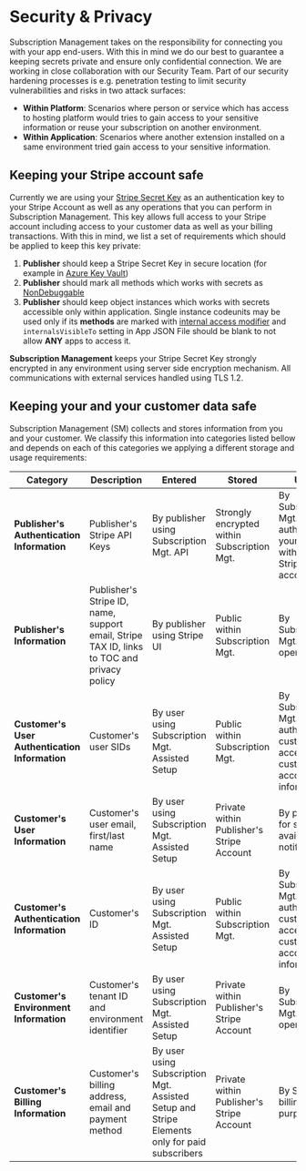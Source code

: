 # Security & Privacy
Subscription Management takes on the responsibility for connecting you with your app end-users. With this in mind we do our best to guarantee a keeping secrets private and ensure only confidential connection. We are working in close collaboration with our Security Team. Part of our security hardening processes is e.g. penetration testing to limit security vulnerabilities and risks in two attack surfaces: 
- **Within Platform**: Scenarios where person or service which has access to hosting platform would tries to gain access to your sensitive information or reuse your subscription on another environment.
- **Within Application**: Scenarios where another extension installed on a same environment tried gain access to your sensitive information.
## Keeping your Stripe account safe
Currently we are using your [Stripe Secret Key](https://stripe.com/docs/keys#safe-keys) as an authentication key to your Stripe Account as well as any operations that you can perform in Subscription Management. This key allows full access to your Stripe account including access to your customer data as well as your billing transactions. With this in mind, we list a set of requirements which should be applied to keep this key private:
1. **Publisher** should keep a Stripe Secret Key in secure location (for example in [Azure Key Vault](https://docs.microsoft.com/en-us/dynamics365/business-central/dev-itpro/developer/devenv-app-key-vault)) 
2. **Publisher** should mark all methods which works with secrets as [NonDebuggable](https://docs.microsoft.com/en-us/dynamics365/business-central/dev-itpro/developer/methods/devenv-nondebuggable-attribute)
3. **Publisher** should keep object instances which works with secrets accessible only within application. Single instance codeunits may be used only if its **methods** are marked with [internal access modifier](https://docs.microsoft.com/en-us/dynamics365/business-central/dev-itpro/developer/devenv-using-access-modifiers) and `internalsVisibleTo` setting in App JSON File should be blank to not allow **ANY** apps to access it.

**Subscription Management** keeps your Stripe Secret Key strongly encrypted in any environment using server side encryption mechanism. All communications with external services handled using TLS 1.2. 
## Keeping your and your customer data safe
Subscription Management (SM) collects and stores information from you and your customer. We classify this information into categories listed bellow and depends on each of this categories we applying a different storage and usage requirements:

Category | Description | Entered | Stored | Used 
-------- | ----------- | ------- | ------ | ----
**Publisher's Authentication Information** | Publisher's Stripe API Keys | By publisher using Subscription Mgt. API | Strongly encrypted within Subscription Mgt. | By Subscription Mgt. to authorize your app with your Stripe account
**Publisher's Information** | Publisher's Stripe ID, name, support email, Stripe TAX ID, links to TOC and privacy policy | By publisher using Stripe UI | Public within Subscription Mgt. | By Subscription Mgt. to operate
**Customer's User Authentication Information** | Customer's user SIDs | By user using Subscription Mgt. Assisted Setup | Public within Subscription Mgt. | By Subscription Mgt. to authorize customer access to customer's account information
**Customer's User Information** | Customer's user email, first/last name | By user using Subscription Mgt. Assisted Setup | Private within Publisher's Stripe Account | By publisher for service availability notifications
**Customer's Authentication Information** | Customer's ID | By user using Subscription Mgt. Assisted Setup | Public within Subscription Mgt. | By Subscription Mgt. to authorize customer access to customer's account information
**Customer's Environment Information** | Customer's tenant ID and environment identifier | By user using Subscription Mgt. Assisted Setup | Private within Publisher's Stripe Account | By Subscription Mgt. to operate
**Customer's Billing Information** | Customer's billing address, email and payment method | By user using Subscription Mgt. Assisted Setup and Stripe Elements only for paid subscribers | Private within Publisher's Stripe Account | By Stripe to billing purposes
